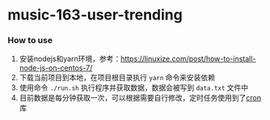 # music-163-user-trending

### How to use

1. 安装nodejs和yarn环境，参考：<https://linuxize.com/post/how-to-install-node-js-on-centos-7/>
2. 下载当前项目到本地，在项目根目录执行 `yarn` 命令来安装依赖
3. 使用命令 `./run.sh` 执行程序并获取数据，数据会被写到 `data.txt` 文件中
4. 目前数据是每分钟获取一次，可以根据需要自行修改，定时任务使用到了[cron](https://www.npmjs.com/package/cron)库
